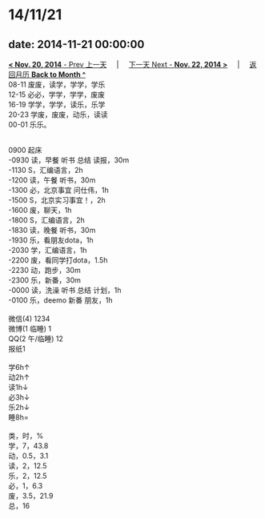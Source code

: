 # 14/11/21

date: 2014-11-21 00:00:00
---
[**< Nov. 20, 2014** - Prev 上一天](/lifelogs/2014/11/d20.md) &nbsp; &nbsp; | &nbsp; &nbsp; [下一天 Next - **Nov. 22, 2014 >**](/lifelogs/2014/11/d22.md) &nbsp; &nbsp; |  &nbsp; &nbsp; [返回月历 **Back to Month ^**](/lifelogs/2014/11/index.md)
<br/>08-11 废废，读学，学学，学乐<br/>12-15 必必，学学，学学，废废<br/>16-19 学学，学学，读乐，乐学<br/>20-23 学废，废废，动乐，读读<br/>00-01 乐乐。<div><br/></div>0900 起床<br/>-0930 读，早餐 听书 总结 读报，30m<br/>-1130 S，汇编语言，2h<br/>-1200 读，午餐 听书，30m<br/>-1300 必，北京事宜 问仕伟，1h<br/>-1500 S，北京实习事宜！，2h<br/>-1600 废，聊天，1h<br/>-1800 S，汇编语言，2h<br/>-1830 读，晚餐 听书，30m<br/>-1930 乐，看朋友dota，1h<br/>-2030 学，汇编语言，1h<br/>-2200 废，看同学打dota，1.5h<br/>-2230 动，跑步，30m<br/>-2300 乐，新番，30m<br/>-0000 读，洗澡 听书 总结 计划，1h<br/>-0100 乐，deemo 新番 朋友，1h<div><br/></div>微信(4) 1234<br/>微博(1 临睡) 1<br/>QQ(2 午/临睡) 12<br/>报纸1<div><br/></div>学6h↑<br/>动2h↑<br/>读1h↓<br/>必3h↓<br/>乐2h↓<br/>睡8h=<div><br/></div>类，时，%<br/>学，7，43.8<br/>动，0.5，3.1<br/>读，2，12.5<br/>乐，2，12.5<br/>必，1，6.3<br/>废，3.5，21.9<br/>总，16</div>
